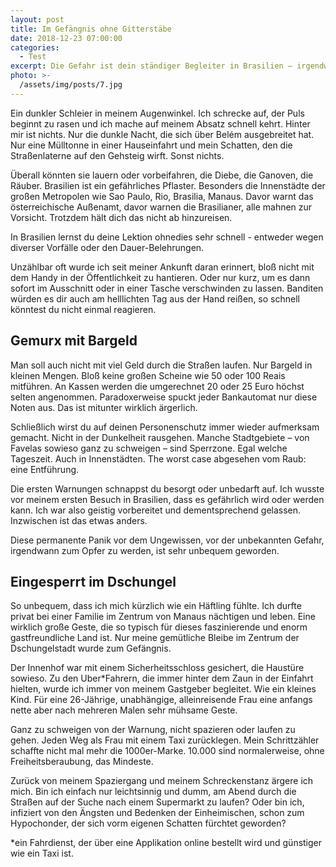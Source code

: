 ```yaml
---
layout: post
title: Im Gefängnis ohne Gitterstäbe 
date: 2018-12-23 07:00:00
categories:
  - Test
excerpt: Die Gefahr ist dein ständiger Begleiter in Brasilien – irgendwann hast du sogar vorm eigenen Schatten Angst
photo: >-
  /assets/img/posts/7.jpg
---
```


Ein dunkler Schleier in meinem Augenwinkel. Ich schrecke auf, der Puls beginnt zu rasen und ich mache auf meinem Absatz schnell kehrt. Hinter mir ist nichts. Nur die dunkle Nacht, die sich über Belém ausgebreitet hat. Nur eine Mülltonne in einer Hauseinfahrt und mein Schatten, den die Straßenlaterne auf den Gehsteig wirft. Sonst nichts. 

Überall könnten sie lauern oder vorbeifahren, die Diebe, die Ganoven, die Räuber. Brasilien ist ein gefährliches Pflaster. Besonders die Innenstädte der großen Metropolen wie Sao Paulo, Rio, Brasilia, Manaus. Davor warnt das österreichische Außenamt, davor warnen die Brasilianer, alle mahnen zur Vorsicht. Trotzdem hält dich das nicht ab hinzureisen.

In Brasilien lernst du deine Lektion ohnedies sehr schnell - entweder wegen diverser Vorfälle oder den Dauer-Belehrungen.

Unzählbar oft wurde ich seit meiner Ankunft daran erinnert, bloß nicht mit dem Handy in der Öffentlichkeit zu hantieren. Oder nur kurz, um es dann sofort im Ausschnitt oder in einer Tasche verschwinden zu lassen. Banditen würden es dir auch am helllichten Tag aus der Hand reißen, so schnell könntest du nicht einmal reagieren.

## Gemurx mit Bargeld

Man soll auch nicht mit viel Geld durch die Straßen laufen. Nur Bargeld in kleinen Mengen. Bloß keine großen Scheine wie 50 oder 100 Reais mitführen. An Kassen werden die umgerechnet 20 oder 25 Euro höchst selten angenommen. Paradoxerweise spuckt jeder Bankautomat nur diese Noten aus. Das ist mitunter wirklich ärgerlich. 

Schließlich wirst du auf deinen Personenschutz immer wieder aufmerksam gemacht. Nicht in der Dunkelheit rausgehen. Manche Stadtgebiete – von Favelas sowieso ganz zu schweigen – sind Sperrzone. Egal welche Tageszeit. Auch in Innenstädten. The worst case abgesehen vom Raub: eine Entführung. 

Die ersten Warnungen schnappst du besorgt oder unbedarft auf. Ich wusste vor meinem ersten Besuch in Brasilien, dass es gefährlich wird oder werden kann. Ich war also geistig vorbereitet und dementsprechend gelassen. Inzwischen ist das etwas anders. 

Diese permanente Panik vor dem Ungewissen, vor der unbekannten Gefahr, irgendwann zum Opfer zu werden, ist sehr unbequem geworden. 

## Eingesperrt im Dschungel

So unbequem, dass ich mich kürzlich wie ein Häftling fühlte. Ich durfte privat bei einer Familie im Zentrum von Manaus nächtigen und leben. Eine wirklich große Geste, die so typisch für dieses faszinierende und enorm gastfreundliche Land ist. Nur meine gemütliche Bleibe im Zentrum der Dschungelstadt wurde zum Gefängnis. 

Der Innenhof war mit einem Sicherheitsschloss gesichert, die Haustüre sowieso. Zu den Uber*Fahrern, die immer hinter dem Zaun in der Einfahrt hielten, wurde ich immer von meinem Gastgeber begleitet. Wie ein kleines Kind. Für eine 26-Jährige, unabhängige, alleinreisende Frau eine anfangs nette aber nach mehreren Malen sehr mühsame Geste.

Ganz zu schweigen von der Warnung, nicht spazieren oder laufen zu gehen. Jeden Weg als Frau mit einem Taxi zurücklegen. Mein Schrittzähler schaffte nicht mal mehr die 1000er-Marke. 10.000 sind normalerweise, ohne Freiheitsberaubung, das Mindeste.

Zurück von meinem Spaziergang und meinem Schreckenstanz ärgere ich mich. Bin ich einfach nur leichtsinnig und dumm, am Abend durch die Straßen auf der Suche nach einem Supermarkt zu laufen? Oder bin ich, infiziert von den Ängsten und Bedenken der Einheimischen, schon zum Hypochonder, der sich vorm eigenen Schatten fürchtet geworden? 

*ein Fahrdienst, der über eine Applikation online bestellt wird und günstiger wie ein Taxi ist.